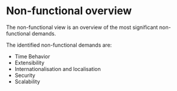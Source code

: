 <!--
SPDX-FileCopyrightText: Contributors to the GXF project

SPDX-License-Identifier: Apache-2.0
-->

# Non-functional overview

The non-functional view is an overview of the most significant non-functional demands.

The identified non-functional demands are:

* Time Behavior
* Extensibility
* Internationalisation and localisation
* Security
* Scalability


